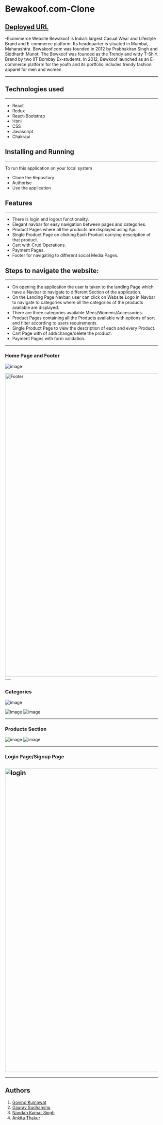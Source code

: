 
# Bewakoof.com-Clone
## [Deployed URL](https://helpful-boba-72cf74.netlify.app/)


-Ecommerce Website
Bewakoof is India’s largest Casual Wear and Lifestyle Brand and E-commerce platform. Its headquarter is situated in Mumbai, Maharashtra. Bewakoof.com was founded in 2012 by Prabhakiran Singh and Siddharth Munot.
The Bewkoof was founded as the Trendy and witty T-Shirt Brand by two IIT Bombay Ex-students. In 2012, Bewkoof launched as an E-commerce platform for the youth and its portfolio includes trendy fashion apparel for men and women.

---

## Technologies used

<hr>

- React
- Redux
- React-Bootstrap
- Html
- CSS
- Javascript
- Chakraui

## Installing and Running

<hr>

To run this application on your local system

- Clone the Repository
- Authorise
- Use the application

## Features

---

- There is login and logout functionality.
- Elegant navbar for easy navigation between pages and categories.
- Product Pages where all the products are displayed using Api.
- Single Product Page on clicking Each Product carrying description of that product.
- Cart with Crud Operations.
- Payment Pages.
- Footer for navigating to different social Media Pages.

## Steps to navigate the website:

<hr>

- On opening the application the user is taken to the landing Page which have a Navbar to navigate to different Section of the application.
- On the Landing Page Navbar, user can click on Website Logo in Navbar to navigate to categories where all the categories of the products available are displayed.
- There are three categories available Mens/Womens/Accessories.
- Product Pages containing all the Products available with options of sort and filter according to users requirements.
- Single Product Page to view the description of each and every Product.
- Cart Page with of add/change/delete the product.
- Payment Pages with form validation.

---

### Home Page and Footer

  ![image](https://user-images.githubusercontent.com/61157473/208609356-61e1bafe-d490-4df8-bce0-07c0a2fca050.png)

  <img width="1000" alt="Footer" src="https://user-images.githubusercontent.com/97459069/200316035-a51c3fb1-2bfc-49f9-a0ad-cbf47ed5cfde.PNG">
---

### Categories

![image](https://user-images.githubusercontent.com/61157473/208609670-4a81b568-4639-4d90-bc83-71ad980e4c25.png)

![image](https://user-images.githubusercontent.com/61157473/208609810-594275fb-7184-40a7-99ac-a08d2f011a4e.png)
![image](https://user-images.githubusercontent.com/61157473/208610610-9aa82556-ee73-4a85-b88b-706be57c6895.png)

---

### Products Section

![image](https://user-images.githubusercontent.com/61157473/208610772-2a65fc95-7ca5-4fcb-abd4-a1210f816fb2.png)
![image](https://user-images.githubusercontent.com/61157473/208610834-ab9e123d-adbf-4d16-929e-b5ba17aac40b.png)


---

### Login Page/Signup Page

## <img width="1000" alt="login" src="https://user-images.githubusercontent.com/97459069/200316050-6c3c3fc3-f93d-4e3d-9c15-18ed51ddd7bc.PNG">

---



## Authors

1. [Govind Kumawat](https://github.com/gk072745)
2. [Gaurav Sudhanshu](https://github.com/GauravSudhanshu)
3. [Nandan Kumar Singh](https://github.com/nanksi)
4. [Ankita Thakur](https://github.com/ankitatra)
